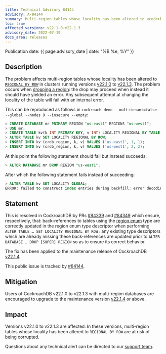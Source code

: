 ```yaml
---
title: Technical Advisory 84144
advisory: A-84144
summary: Multi-region tables whose locality has been altered to <code>REGIONAL BY ROW</code> are at risk of being corrupted
toc: true
affected_versions: v22.1.0-v22.1.3
advisory_date: 2022-07-19
docs_area: releases
---
```


Publication date: {{ page.advisory_date | date: "%B %e, %Y" }}

## Description

The problem affects multi-region tables whose locality has been altered to [`REGIONAL BY ROW`](../stable/multiregion-overview.html#regional-by-row-tables) in clusters running versions [v22.1.0](../releases/v22.1#v22-1-0) to [v22.1.3](../releases/v22.1#v22-1-3). The problem occurs when [dropping a region](../{{site.versions["stable"]}}/drop-region.html): the drop may proceed when instead it should have yielded an error. Any subsequent attempt at changing the locality of the table will fail with an internal error.

This can be reproduced as follows in `cockroach demo --multitenant=false --global --nodes 9 --insecure --empty`:

~~~ sql
> CREATE DATABASE mr PRIMARY REGION "us-east1" REGIONS "us-west1";
> USE mr;
> CREATE TABLE kv(k INT PRIMARY KEY, v INT) LOCALITY REGIONAL BY TABLE IN PRIMARY REGION;
> ALTER TABLE kv SET LOCALITY REGIONAL BY ROW;
> INSERT INTO kv (crdb_region, k, v) VALUES ('us-east1', 1, 1);
> INSERT INTO kv (crdb_region, k, v) VALUES ('us-west1', 2, 2);
~~~

At this point the following statement should fail but instead succeeds:

~~~ sql
> ALTER DATABASE mr DROP REGION "us-west1";
~~~

After which the following statement fails instead of succeeding:

~~~ sql
> ALTER TABLE kv SET LOCALITY GLOBAL;
ERROR: failed to construct index entries during backfill: error decoding 4 bytes: could not find [128] in enum "public.crdb_internal_region" representation PhysicalReps: [[64]]; LogicalReps: [us-east1] goroutine 45657 [running]:
~~~

## Statement

This is resolved in CockroachDB by PRs [#84339](https://github.com/cockroachdb/cockroach/pull/84339) and [#84349](https://github.com/cockroachdb/cockroach/pull/84349) which ensure, respectively, that:
back-references to tables using the [region enum](../{{site.versions["stable"]}}/set-locality.html#crdb_region) type are correctly updated in the region enum type descriptor when performing `ALTER TABLE … SET LOCALITY REGIONAL BY ROW;` any existing type descriptors which are already missing these back-references are updated prior to `ALTER DATABASE … DROP [SUPER] REGION` so as to ensure its correct behavior.

The fix has been applied to the maintenance release of CockroachDB [v22.1.4](../releases/v22.1.html#v22-1-4).

This public issue is tracked by [#84144](https://github.com/cockroachdb/cockroach/issues/84144).

## Mitigation

Users of CockroachDB v22.1.0 to v22.1.3 with multi-region databases are encouraged to upgrade to the maintenance version [v22.1.4](../releases/v22.1.html#v22-1-4) or above.

## Impact

Versions v22.1.0 to v22.1.3 are affected. In these versions, multi-region tables whose locality has been altered to `REGIONAL BY ROW` are at risk of being corrupted.

Questions about any technical alert can be directed to our [support team](https://support.cockroachlabs.com/).
